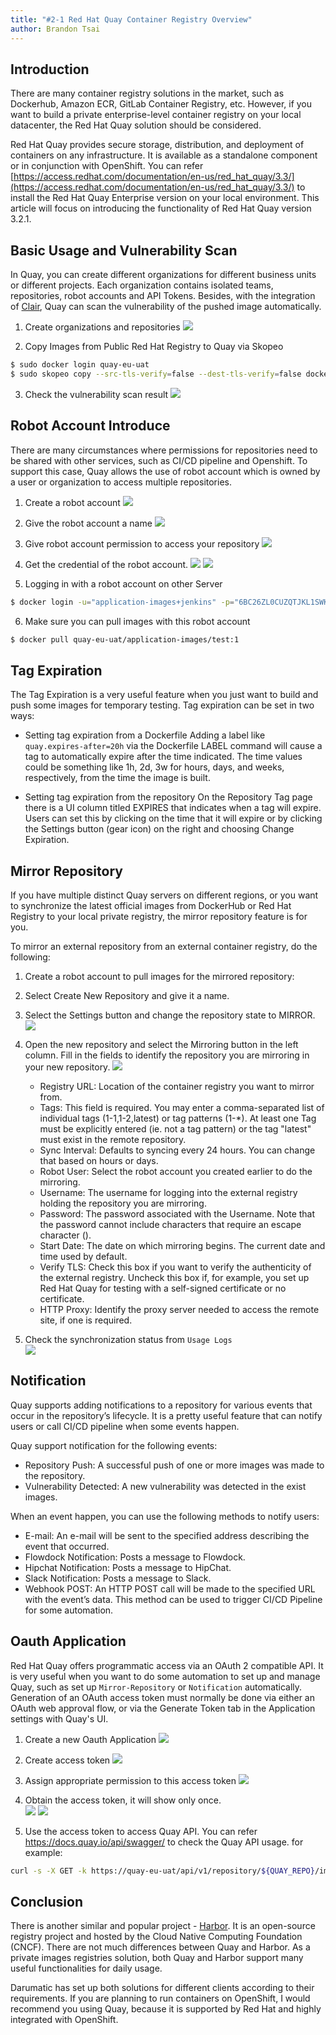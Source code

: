 ```yaml
---
title: "#2-1 Red Hat Quay Container Registry Overview"
author: Brandon Tsai
---
```


Introduction
------------

There are many container registry solutions in the market, such as Dockerhub, Amazon ECR, GitLab Container Registry, etc. However, if you want to build a private enterprise-level container registry on your local datacenter, the Red Hat Quay solution should be considered.

Red Hat Quay provides secure storage, distribution, and deployment of containers on any infrastructure. It is available as a standalone component or in conjunction with OpenShift.
You can refer [https://access.redhat.com/documentation/en-us/red_hat_quay/3.3/](https://access.redhat.com/documentation/en-us/red_hat_quay/3.3/) to install the Red Hat Quay Enterprise version on your local environment. This article will focus on introducing the functionality of Red Hat Quay version 3.2.1.

Basic Usage and Vulnerability Scan
----------------------------------

In Quay, you can create different organizations for different business units or different projects. Each organization contains isolated teams, repositories, robot accounts and API Tokens. Besides, with the integration of [Clair](https://github.com/quay/clair), Quay can scan the vulnerability of the pushed image automatically.

1. Create organizations and repositories
![](images/quay/02.png)

2. Copy Images from Public Red Hat Registry to Quay via Skopeo
```bash
$ sudo docker login quay-eu-uat
$ sudo skopeo copy --src-tls-verify=false --dest-tls-verify=false docker://registry.redhat.io/rhscl/nginx-116-rhel7 docker://quay-eu-uat/application-images/test:1
```

3. Check the vulnerability scan result
![](images/quay/03.png)

Robot Account Introduce
-------------------------

There are many circumstances where permissions for repositories need to be shared with other services, such as CI/CD pipeline and Openshift. To support this case, Quay allows the use of robot account which is owned by a user or organization to access multiple repositories.

1. Create a robot account
![](images/quay/04.png)

2. Give the robot account a name
![](images/quay/05.png)

3. Give robot account permission to access your repository
![](images/quay/06.png)

4. Get the credential of the robot account.
![](images/quay/07.png)
![](images/quay/08.png)

5. Logging in with a robot account on other Server

```bash
$ docker login -u="application-images+jenkins" -p="6BC26ZL0CUZQTJKL1SWKZIO9ZD58TDLS8O6VONE4VVNF9M1ZQGGMCVBXORNC0BNG" quay-eu-uat
```

6. Make sure you can pull images with this robot account

```bash
$ docker pull quay-eu-uat/application-images/test:1
```

Tag Expiration
-------------

The Tag Expiration is a very useful feature when you just want to build and push some images for temporary testing. Tag expiration can be set in two ways:

- Setting tag expiration from a Dockerfile
Adding a label like ``quay.expires-after=20h`` via the Dockerfile LABEL command will cause a tag to automatically expire after the time indicated. The time values could be something like 1h, 2d, 3w for hours, days, and weeks, respectively, from the time the image is built.

- Setting tag expiration from the repository
On the Repository Tag page there is a UI column titled EXPIRES that indicates when a tag will expire. Users can set this by clicking on the time that it will expire or by clicking the Settings button (gear icon) on the right and choosing Change Expiration.


Mirror Repository
-----------------

If you have multiple distinct Quay servers on different regions, or you want to synchronize the latest official images from DockerHub or Red Hat Registry to your local private registry, the mirror repository feature is for you.

To mirror an external repository from an external container registry, do the following:

1. Create a robot account to pull images for the mirrored repository:

2. Select Create New Repository and give it a name.

3. Select the Settings button and change the repository state to MIRROR.
![](images/quay/m01.png)

4. Open the new repository and select the Mirroring button in the left column. Fill in the fields to identify the repository you are mirroring in your new repository.
![](images/quay/m02.png)

    - Registry URL: Location of the container registry you want to mirror from.
    - Tags: This field is required. You may enter a comma-separated list of individual tags (1-1,1-2,latest) or tag patterns (1-*). At least one Tag must be explicitly entered (ie. not a tag pattern) or the tag "latest" must exist in the remote repository.
    - Sync Interval: Defaults to syncing every 24 hours. You can change that based on hours or days.
    - Robot User: Select the robot account you created earlier to do the mirroring.
    - Username: The username for logging into the external registry holding the repository you are mirroring.
    - Password: The password associated with the Username. Note that the password cannot include characters that require an escape character (\).
    - Start Date: The date on which mirroring begins. The current date and time used by default.
    - Verify TLS: Check this box if you want to verify the authenticity of the external registry. Uncheck this box if, for example, you set up Red Hat Quay for testing with a self-signed certificate or no certificate.
    - HTTP Proxy: Identify the proxy server needed to access the remote site, if one is required.


5. Check the synchronization status from ``Usage Logs``<BR>
![](images/quay/m03.png)

Notification
------------

Quay supports adding notifications to a repository for various events that occur in the repository’s lifecycle. It is a pretty useful feature that can notify users or call CI/CD pipeline when some events happen.

Quay support notification for the following events:

- Repository Push: A successful push of one or more images was made to the repository.
- Vulnerability Detected: A new vulnerability was detected in the exist images.

When an event happen, you can use the following methods to notify users:

- E-mail: An e-mail will be sent to the specified address describing the event that occurred.
- Flowdock Notification: Posts a message to Flowdock.
- Hipchat Notification: Posts a message to HipChat.
- Slack Notification: Posts a message to Slack.
- Webhook POST: An HTTP POST call will be made to the specified URL with the event’s data. This method can be used to trigger CI/CD Pipeline for some automation.

Oauth Application
----------------

Red Hat Quay offers programmatic access via an OAuth 2 compatible API. It is very useful when you want to do some automation to set up and manage Quay, such as set up ``Mirror-Repository`` or ``Notification`` automatically. Generation of an OAuth access token must normally be done via either an OAuth web approval flow, or via the Generate Token tab in the Application settings with Quay's UI.

1. Create a new Oauth Application
![](images/quay/09.png)

2. Create access token
![](images/quay/10.png)

3. Assign appropriate permission to this access token
![](images/quay/12.png)

4. Obtain the access token, it will show only once.<BR>
![](images/quay/13.png)
![](images/quay/14.png)

5. Use the access token to access Quay API. You can refer https://docs.quay.io/api/swagger/ to check the Quay API usage. for example:
```bash
curl -s -X GET -k https://quay-eu-uat/api/v1/repository/${QUAY_REPO}/image/${IMAGE_ID}/security?vulnerabilities=true -H "Authorization: Bearer ${QUAY_ACCESS_TOKEN}" -H "Content-Type: application/json"
```

Conclusion
-----------

There is another similar and popular project - [Harbor](https://github.com/goharbor/harbor). It is an open-source registry project and hosted by the Cloud Native Computing Foundation (CNCF). There are not much differences between Quay and Harbor. As a private images registries solution, both Quay and Harbor support many useful functionalities for daily usage.

Darumatic has set up both solutions for different clients according to their requirements. If you are planning to run containers on OpenShift, I would recommend you using Quay, because it is supported by Red Hat and highly integrated with OpenShift.
